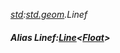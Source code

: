 _[std](../../modules/std/std-module.md):[std.geom](../../modules/std/std-geom.md).Linef_
##### Alias Linef:[Line](../../modules/std/std-geom-line.md)<[Float](../../modules/wonkey/wonkey-types-float.md)>
